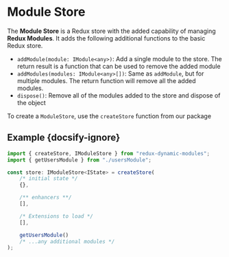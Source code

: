 # Module Store

The **Module Store** is a Redux store with the added capability of managing **Redux Modules**. It adds the following additional functions to the basic Redux store.

-   `addModule(module: IModule<any>)`: Add a single module to the store. The return result is a function that can be used to remove the added module
-   `addModules(modules: IModule<any>[])`: Same as `addModule`, but for multiple modules. The return function will remove all the added modules.
-   `dispose()`: Remove all of the modules added to the store and dispose of the object

To create a `ModuleStore`, use the `createStore` function from our package

## Example {docsify-ignore}

```typescript
import { createStore, IModuleStore } from "redux-dynamic-modules";
import { getUsersModule } from "./usersModule";

const store: IModuleStore<IState> = createStore(
    /* initial state */
    {},

    /** enhancers **/
    [],

    /* Extensions to load */
    [],

    getUsersModule()
    /* ...any additional modules */
);
```
